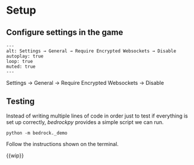 # Setup

## Configure settings in the game

```{video} _static/settings.mp4
---
alt: Settings → General → Require Encrypted Websockets → Disable
autoplay: true
loop: true
muted: true
---
```

Settings → General → Require Encrypted Websockets → Disable


## Testing

Instead of writing multiple lines of code in order just to test if
everything is set up correctly, *bedrockpy* provides a simple script
we can run.

```console
python -m bedrock._demo
```

Follow the instructions shown on the terminal.

{{wip}}
